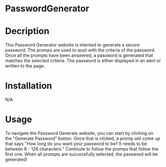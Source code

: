# PasswordGenerator
<h1>Decription</h1>

<p> This Password Generator website is intented to generate a secure password. The promps are used to assit with the criteria of the password. Once all the prompts have been answered, a password is generated that matches the selected criteria. The password is either displayed in an alert or written to the page.</p>

<h1>Installation</h1>

<p>N/A</p>

<h1>Usage</h1>

<p>To navigate the Password Generate website, you can start by clicking on the "Generate Password" button. Once that is clicked, a promp will come up that says "How long do you want your password to be? It needs to be between 8 - 128 characters." Continute to follow the promps that follow the first one. When all prompts are successfully selected, the password will be generated!</p>